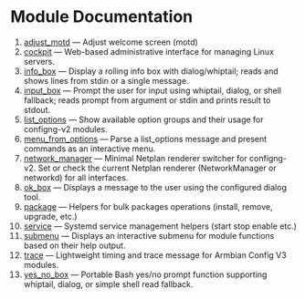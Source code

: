 # Module Documentation

1. [adjust_motd](./adjust_motd.md) — Adjust welcome screen (motd)
2. [cockpit](./cockpit.md) — Web-based administrative interface for managing Linux servers.
3. [info_box](./info_box.md) — Display a rolling info box with dialog/whiptail; reads and shows lines from stdin or a single message.
4. [input_box](./input_box.md) — Prompt the user for input using whiptail, dialog, or shell fallback; reads prompt from argument or stdin and prints result to stdout.
5. [list_options](./list_options.md) — Show available option groups and their usage for configng-v2 modules.
6. [menu_from_options](./menu_from_options.md) — Parse a list_options message and present commands as an interactive menu.
7. [network_manager](./network_manager.md) — Minimal Netplan renderer switcher for configng-v2. Set or check the current Netplan renderer (NetworkManager or networkd) for all interfaces.
8. [ok_box](./ok_box.md) — Displays a message to the user using the configured dialog tool.
9. [package](./package.md) — Helpers for bulk packages operations (install, remove, upgrade, etc.)
10. [service](./service.md) — Systemd service management helpers (start stop enable etc.)
11. [submenu](./submenu.md) — Displays an interactive submenu for module functions based on their help output.
12. [trace](./trace.md) — Lightweight timing and trace message for Armbian Config V3 modules.
13. [yes_no_box](./yes_no_box.md) — Portable Bash yes/no prompt function supporting whiptail, dialog, or simple shell read fallback.
